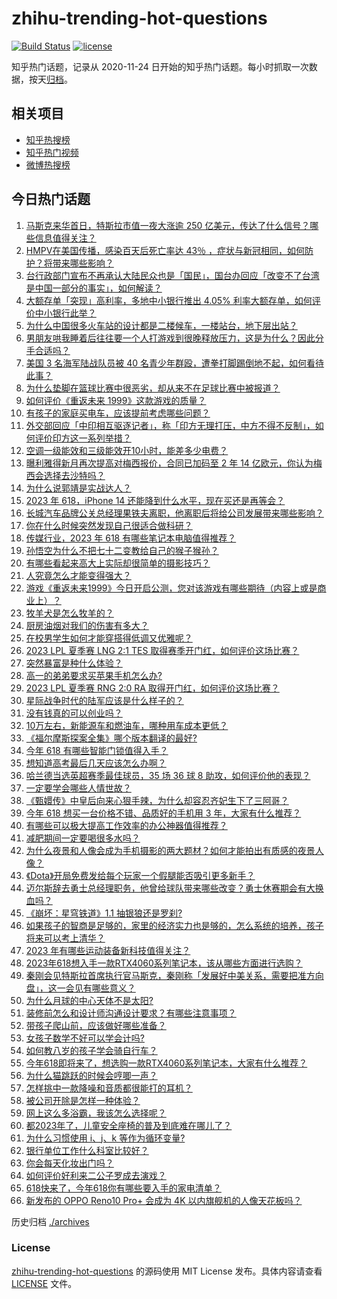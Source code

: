 # zhihu-trending-hot-questions

[![Build Status](https://github.com/justjavac/zhihu-trending-hot-questions/workflows/ci/badge.svg?branch=master)](https://github.com/justjavac/zhihu-trending-hot-questions/actions)
[![license](https://img.shields.io/github/license/justjavac/zhihu-trending-hot-questions)](https://github.com/justjavac/zhihu-trending-hot-questions/blob/master/LICENSE)

知乎热门话题，记录从 2020-11-24
日开始的知乎热门话题。每小时抓取一次数据，按天[归档](./archives)。

## 相关项目

- [知乎热搜榜](https://github.com/justjavac/zhihu-trending-top-search)
- [知乎热门视频](https://github.com/justjavac/zhihu-trending-hot-video)
- [微博热搜榜](https://github.com/justjavac/weibo-trending-hot-search)

## 今日热门话题

<!-- BEGIN -->
<!-- 最后更新时间 Thu Jun 01 2023 03:01:35 GMT+0800 (China Standard Time) -->

1. [马斯克来华首日，特斯拉市值一夜大涨逾 250 亿美元，传达了什么信号？哪些信息值得关注？](https://www.zhihu.com/question/604022867)
1. [HMPV在美国传播，感染百天后死亡率达 43％ ，症状与新冠相同，如何防护？将带来哪些影响？](https://www.zhihu.com/question/603980078)
1. [台行政部门宣布不再承认大陆民众也是「国民」，国台办回应「改变不了台湾是中国一部分的事实」，如何解读？](https://www.zhihu.com/question/604009085)
1. [大额存单「突现」高利率，多地中小银行推出 4.05% 利率大额存单，如何评价中小银行此举？](https://www.zhihu.com/question/604069185)
1. [为什么中国很多火车站的设计都是二楼候车，一楼站台，地下层出站？](https://www.zhihu.com/question/21422520)
1. [男朋友哄我睡着后往往要一个人打游戏到很晚释放压力，这是为什么？因此分手合适吗？](https://www.zhihu.com/question/597228825)
1. [美国 3 名海军陆战队员被 40 名青少年群殴，遭拳打脚踢倒地不起，如何看待此事？](https://www.zhihu.com/question/603997400)
1. [为什么垫脚在篮球比赛中很恶劣，却从来不在足球比赛中被报道？](https://www.zhihu.com/question/603831118)
1. [如何评价《重返未来 1999》这款游戏的质量？](https://www.zhihu.com/question/508361917)
1. [有孩子的家庭买电车，应该提前考虑哪些问题？](https://www.zhihu.com/question/604075803)
1. [外交部回应「中印相互驱逐记者」，称「印方无理打压，中方不得不反制」，如何评价印方这一系列举措？](https://www.zhihu.com/question/604040117)
1. [空调一级能效和三级能效开10小时，能差多少电费？](https://www.zhihu.com/question/329341284)
1. [曝利雅得新月再次提高对梅西报价，合同已加码至 2 年 14 亿欧元，你认为梅西会选择去沙特吗？](https://www.zhihu.com/question/603998625)
1. [为什么说郭靖是实战达人？](https://www.zhihu.com/question/600291129)
1. [2023 年 618，iPhone 14 还能降到什么水平，现在买还是再等会？](https://www.zhihu.com/question/597315213)
1. [长城汽车品牌公关总经理果铁夫离职，他离职后将给公司发展带来哪些影响？](https://www.zhihu.com/question/603994079)
1. [你在什么时候突然发现自己很适合做科研？](https://www.zhihu.com/question/441284120)
1. [传媒行业，2023 年 618 有哪些笔记本电脑值得推荐？](https://www.zhihu.com/question/597409933)
1. [孙悟空为什么不把七十二变教给自己的猴子猴孙？](https://www.zhihu.com/question/603305444)
1. [有哪些看起来高大上实际却很简单的摄影技巧？](https://www.zhihu.com/question/603800651)
1. [人究竟怎么才能变得强大？](https://www.zhihu.com/question/603750604)
1. [游戏《重返未来1999》今日开启公测，您对该游戏有哪些期待（内容上或是商业上）？](https://www.zhihu.com/question/603948517)
1. [牧羊犬是怎么牧羊的？](https://www.zhihu.com/question/343518952)
1. [厨房油烟对我们的伤害有多大？](https://www.zhihu.com/question/68265291)
1. [在校男学生如何才能穿搭得低调又优雅呢？](https://www.zhihu.com/question/36359987)
1. [2023 LPL 夏季赛 LNG 2:1 TES 取得赛季开门红，如何评价这场比赛？](https://www.zhihu.com/question/604066709)
1. [突然暴富是种什么体验？](https://www.zhihu.com/question/339368243)
1. [高一的弟弟要求买苹果手机怎么办?](https://www.zhihu.com/question/603825767)
1. [2023 LPL 夏季赛 RNG 2:0 RA 取得开门红，如何评价这场比赛？](https://www.zhihu.com/question/604034824)
1. [星际战争时代的陆军应该是什么样子的？](https://www.zhihu.com/question/502635090)
1. [没有钱真的可以创业吗？](https://www.zhihu.com/question/339834932)
1. [10万左右，新能源车和燃油车，哪种用车成本更低？](https://www.zhihu.com/question/596415711)
1. [《福尔摩斯探案全集》哪个版本翻译的最好?](https://www.zhihu.com/question/38477141)
1. [今年 618 有哪些智能门锁值得入手？](https://www.zhihu.com/question/604023224)
1. [想知道高考最后几天应该怎么办啊？](https://www.zhihu.com/question/604012167)
1. [哈兰德当选英超赛季最佳球员，35 场 36 球 8 助攻，如何评价他的表现？](https://www.zhihu.com/question/603367998)
1. [一定要学会哪些人情世故？](https://www.zhihu.com/question/531624981)
1. [《甄嬛传》中皇后向来心狠手辣，为什么却容忍齐妃生下了三阿哥？](https://www.zhihu.com/question/574526669)
1. [今年 618 想买一台价格不错、品质好的手机用 3 年，大家有什么推荐？](https://www.zhihu.com/question/604018961)
1. [有哪些可以极大提高工作效率的办公神器值得推荐？](https://www.zhihu.com/question/450956765)
1. [减肥期间一定要喝很多水吗？](https://www.zhihu.com/question/592492197)
1. [为什么夜景和人像会成为手机摄影的两大题材？如何才能拍出有质感的夜景人像？](https://www.zhihu.com/question/604003985)
1. [《Dota》开局免费发给每个玩家一个假腿能否吸引更多新手？](https://www.zhihu.com/question/603738648)
1. [迈尔斯辞去勇士总经理职务，他曾给球队带来哪些改变？勇士休赛期会有大换血吗？](https://www.zhihu.com/question/603982332)
1. [《崩坏：星穹铁道》1.1 抽银狼还是罗刹?](https://www.zhihu.com/question/602551861)
1. [如果孩子的智商是足够的，家里的经济实力也是够的，怎么系统的培养，孩子将来可以考上清华？](https://www.zhihu.com/question/603609989)
1. [2023 年有哪些运动装备新科技值得关注？](https://www.zhihu.com/question/595581320)
1. [2023年618想入手一款RTX4060系列笔记本，该从哪些方面进行选购？](https://www.zhihu.com/question/603640579)
1. [秦刚会见特斯拉首席执行官马斯克，秦刚称「发展好中美关系，需要把准方向盘」，这一会见有哪些意义？](https://www.zhihu.com/question/603879051)
1. [为什么月球的中心天体不是太阳?](https://www.zhihu.com/question/603421493)
1. [装修前怎么和设计师沟通设计要求？有哪些注意事项？](https://www.zhihu.com/question/592702387)
1. [带孩子爬山前，应该做好哪些准备？](https://www.zhihu.com/question/600341989)
1. [女孩子数学不好可以学会计吗?](https://www.zhihu.com/question/603143754)
1. [如何教八岁的孩子学会骑自行车？](https://www.zhihu.com/question/378776790)
1. [今年618即将来了，想选购一款RTX4060系列笔记本，大家有什么推荐？](https://www.zhihu.com/question/603873542)
1. [为什么猫跳跃的时候会哼唧一声？](https://www.zhihu.com/question/584554972)
1. [怎样挑中一款降噪和音质都很能打的耳机？](https://www.zhihu.com/question/555221013)
1. [被公司开除是怎样一种体验？](https://www.zhihu.com/question/44336628)
1. [网上这么多浴霸，我该怎么选择呢？](https://www.zhihu.com/question/364404487)
1. [都2023年了，儿童安全座椅的普及到底难在哪儿了？](https://www.zhihu.com/question/601654273)
1. [为什么习惯使用 i、j、k 等作为循环变量?](https://www.zhihu.com/question/24890607)
1. [银行单位工作什么科室比较好？](https://www.zhihu.com/question/603480351)
1. [你会每天化妆出门吗？](https://www.zhihu.com/question/600615899)
1. [如何评价好利来二公子罗成去演戏？](https://www.zhihu.com/question/602952866)
1. [618快来了，今年618你有哪些要入手的家电清单？](https://www.zhihu.com/question/600406464)
1. [新发布的 OPPO Reno10 Pro+ 会成为 4K 以内旗舰机的人像天花板吗？](https://www.zhihu.com/question/603893667)

<!-- END -->

历史归档 [./archives](./archives)

### License

[zhihu-trending-hot-questions](https://github.com/justjavac/zhihu-trending-hot-questions)
的源码使用 MIT License 发布。具体内容请查看 [LICENSE](./LICENSE) 文件。
